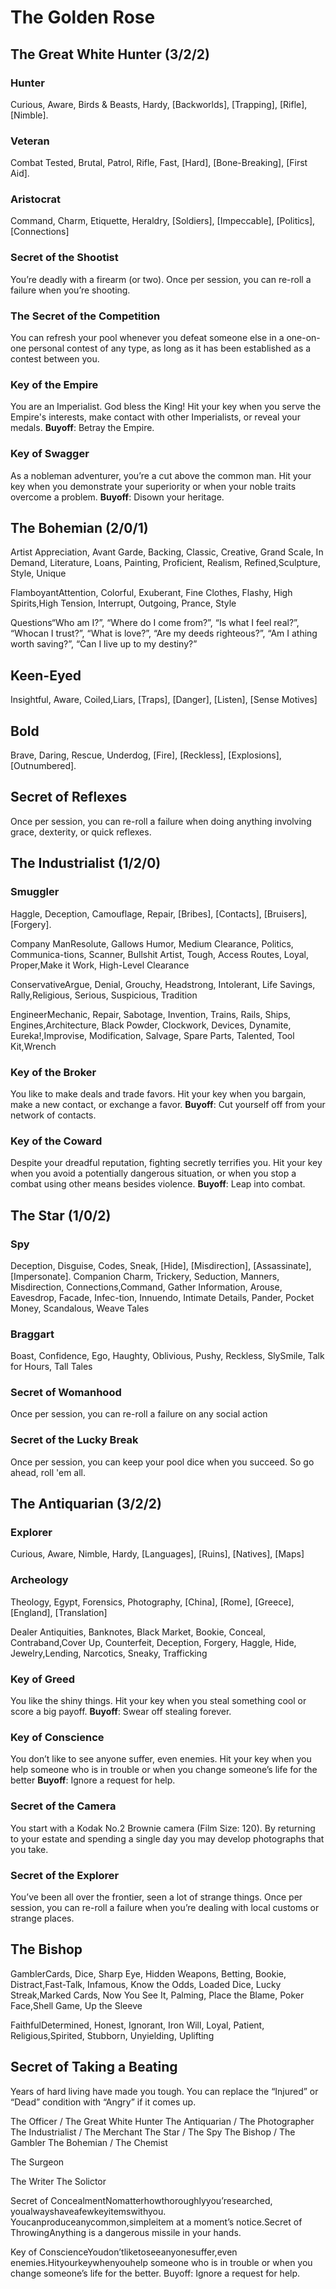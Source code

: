 # The Golden Rose
## The Great White Hunter (3/2/2)
### Hunter
Curious, Aware, Birds & Beasts, Hardy, [Backworlds], [Trapping], [Rifle], [Nimble].

### Veteran
Combat Tested, Brutal, Patrol, Rifle, Fast, [Hard], [Bone-Breaking], [First Aid].

### Aristocrat
Command, Charm, Etiquette, Heraldry, [Soldiers], [Impeccable], [Politics], [Connections]

### Secret of the Shootist
You’re deadly with a firearm (or two). Once per session, you can re-roll a failure when you’re shooting. 

### The Secret of the Competition
You can refresh your pool whenever you defeat someone else in a one-on-one personal contest of any type, as long as it has been established as a contest between you.

### Key of the Empire
You are an Imperialist. God bless the King! Hit your key when you serve the Empire's interests, make contact with other Imperialists, or reveal your medals. 
**Buyoff**: Betray the Empire.

### Key of Swagger
As a nobleman adventurer, you’re a cut above the common man. Hit your key when you demonstrate your superiority or when your noble traits overcome a problem. 
**Buyoff**: Disown your heritage.



## The Bohemian (2/0/1)

Artist
Appreciation, Avant Garde, Backing, Classic, Creative, Grand Scale, In Demand, Literature, Loans, Painting, Proficient, Realism, Refined,Sculpture, Style, Unique

FlamboyantAttention, Colorful, Exuberant, Fine  Clothes, Flashy, High  Spirits,High Tension, Interrupt, Outgoing, Prance, Style

Questions“Who am I?”, “Where do I come from?”, “Is what I feel real?”, “Whocan I trust?”, “What is love?”, “Are my deeds righteous?”, “Am I athing worth saving?”, “Can I live up to my destiny?”

## Keen-Eyed
Insightful, Aware, Coiled,Liars, [Traps], [Danger], [Listen], [Sense Motives]

## Bold
Brave, Daring, Rescue, Underdog, [Fire], [Reckless], [Explosions], [Outnumbered].

## Secret of Reflexes
Once per session, you can re-roll a failure when doing anything involving grace, dexterity, or quick reflexes.



## The Industrialist (1/2/0)
### Smuggler
Haggle, Deception, Camouflage, Repair, [Bribes], [Contacts], [Bruisers], [Forgery].

Company ManResolute, Gallows Humor, Medium Clearance, Politics, Communica-tions, Scanner, Bullshit Artist, Tough, Access Routes, Loyal, Proper,Make it Work, High-Level Clearance

ConservativeArgue, Denial, Grouchy, Headstrong, Intolerant, Life Savings, Rally,Religious, Serious, Suspicious, Tradition

EngineerMechanic, Repair, Sabotage, Invention, Trains, Rails, Ships, Engines,Architecture, Black Powder, Clockwork, Devices, Dynamite, Eureka!,Improvise, Modification, Salvage, Spare  Parts, Talented, Tool  Kit,Wrench

### Key of the Broker
You like to make deals and trade favors. Hit your key when you bargain, make a new contact, or exchange a favor. 
**Buyoff**: Cut yourself off from your network of contacts.

### Key of the Coward
Despite your dreadful reputation, fighting secretly terrifies you. Hit your key when you avoid a potentially dangerous situation, or when you stop a combat using other means besides violence. 
**Buyoff**: Leap into combat.



## The Star (1/0/2)
### Spy
Deception, Disguise, Codes, Sneak, [Hide], [Misdirection], [Assassinate], [Impersonate].
Companion
Charm, Trickery, Seduction, Manners, Misdirection, Connections,Command, Gather  Information, Arouse, Eavesdrop, Facade, Infec-tion, Innuendo, Intimate Details, Pander, Pocket Money, Scandalous, Weave Tales
### Braggart
Boast, Confidence, Ego, Haughty, Oblivious, Pushy, Reckless, SlySmile, Talk for Hours, Tall Tales

### Secret of Womanhood
Once per session, you can re-roll a failure on any social action

### Secret of the Lucky Break
Once per session, you can keep your pool dice when you succeed. So go ahead, roll 'em all. 



## The Antiquarian (3/2/2)
### Explorer
Curious, Aware, Nimble, Hardy, [Languages], [Ruins], [Natives], [Maps]

### Archeology
Theology, Egypt, Forensics, Photography, [China], [Rome], [Greece], [England], [Translation]

Dealer
Antiquities, Banknotes, Black Market, Bookie, Conceal, Contraband,Cover  Up, Counterfeit, Deception, Forgery, Haggle, Hide, Jewelry,Lending, Narcotics, Sneaky, Trafficking

### Key of Greed
You like the shiny things. Hit your key when you steal something cool or score a big payoff. 
**Buyoff**: Swear off stealing forever.

### Key of Conscience
You don’t like to see anyone suffer, even enemies. Hit your key when you help someone who is in trouble or when you change someone’s life for the better 
**Buyoff**: Ignore a request for help.

### Secret of the Camera
You start with a Kodak No.2 Brownie camera (Film Size: 120). By returning to your estate and spending a single day you may develop photographs that you take.

### Secret of the Explorer
You’ve been all over the frontier, seen a lot of strange things. Once per session, you can re-roll a failure when you’re dealing with local customs or strange places.




## The Bishop
GamblerCards, Dice, Sharp Eye, Hidden Weapons, Betting, Bookie, Distract,Fast-Talk, Infamous, Know  the  Odds, Loaded  Dice, Lucky  Streak,Marked Cards, Now You See It, Palming, Place the Blame, Poker Face,Shell Game, Up the Sleeve

FaithfulDetermined, Honest, Ignorant, Iron Will, Loyal, Patient, Religious,Spirited, Stubborn, Unyielding, Uplifting

## Secret of Taking a Beating
Years of hard living have made you tough. You can replace the “Injured” or “Dead” condition with “Angry” if it comes up.

The Officer / The Great White Hunter
The Antiquarian / The Photographer
The Industrialist / The Merchant
The Star / The Spy
The Bishop / The Gambler
The Bohemian / The Chemist

The Surgeon

The Writer
The Solictor

Secret of ConcealmentNomatterhowthoroughlyyou’researched, youalwayshaveafewkeyitemswithyou. Youcanproduceanycommon,simpleitem at a moment’s notice.Secret of ThrowingAnything is a dangerous missile in your hands.

Key of ConscienceYoudon’tliketoseeanyonesuffer,even enemies.Hityourkeywhenyouhelp someone who is in trouble or when you change someone’s life for the better. Buyoff: Ignore a request for help.
